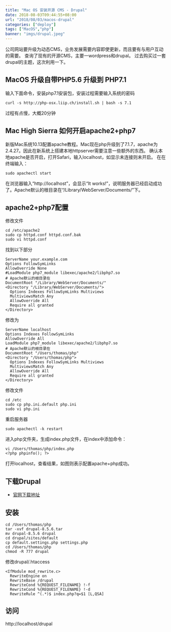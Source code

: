 ```yaml
---
title: "Mac OS 安装开源 CMS - Drupal"
date: 2018-08-03T09:44:55+08:00
url: "2018/08/03/macos-drupal"
categories: ["deploy"]
tags: ["MacOS","php"]
banner: "imgs/drupal.jpeg"
---
```


公司网站要升级为动态CMS，业务发展需要内容即使更新，而且要有与用户互动的需要。
查询了现有的开源CMS，主要一wordpress和drupal。
过去购买过一套drupal的主题，这次利用一下。

<!--more-->
## MacOS 升级自带PHP5.6 升级到 PHP7.1
输入下面命令，安装php7.1安装包，安装过程需要输入系统的密码
```
curl -s http://php-osx.liip.ch/install.sh | bash -s 7.1
```
过程有点慢，大概20分钟

## Mac High Sierra 如何开启apache2+php7
新版Mac系统10.13配置apache教程。Mac现在php升级到了7.1.7，apache为2.4.27。因此在新系统上搭建本地httpserver需要注意一些额外的东西。
确认本地apache是否开启，打开Safari，输入localhost，如显示未连接则未开启。
在在终端输入：
```
sudo apachectl start
```
在浏览器输入“http://localhost”，会显示“It works!”，说明服务器已经启动成功了。Apache默认的根目录在“/Library/WebServer/Documents/”下。

## apache2+php7配置
修改文件
```
cd /etc/apache2
sudo cp httpd.conf httpd.conf.bak
sudo vi httpd.conf
```
找到以下部分
```
ServerName your.example.com
Options FollowSymLinks
AllowOverride None
#LoadModule php7_module libexec/apache2/libphp7.so
# Apache默认的根目录在
DocumentRoot "/Library/WebServer/Documents/"
<Directory "/Library/WebServer/Documents/">
  Options Indexes FollowSymLinks Multiviews
  MultiviewsMatch Any
  AllowOverride All
  Require all granted
</Directory>
```
修改为
```
ServerName localhost
Options Indexes FollowSymLinks
AllowOverride All
LoadModule php7_module libexec/apache2/libphp7.so
# Apache默认的根目录在
DocumentRoot "/Users/thomas/php"
<Directory "/Users/thomas/php">
  Options Indexes FollowSymLinks Multiviews
  MultiviewsMatch Any
  AllowOverride All
  Require all granted
</Directory>
```
修改文件
```
cd /etc
sudo cp php.ini.default php.ini
sudo vi php.ini
```
重启服务器
```
sudo apachectl -k restart
```

进入php文件夹，生成index.php文件，在index中添加命令：
```
vi /Users/thomas/php/index.php
<?php phpinfo(); ?>
```
打开localhost，查看结果，如图则表示配置apache+php成功。

## 下载Drupal
* [官网下载地址](https://www.drupal.org/download)

## 安装
```
cd /Users/thomas/php
tar -xvf drupal-8.5.6.tar
mv drupal-8.5.6 drupal
cd drupal/sites/default
cp default.settings.php settings.php
cd /Users/thomas/php
chmod -R 777 drupal
```
修改drupal/.htaccess
```
<IfModule mod_rewrite.c>
  RewriteEngine on
  RewriteBase /drupal
  RewriteCond %{REQUEST_FILENAME} !-f
  RewriteCond %{REQUEST_FILENAME} !-d
  RewriteRule ^(.*)$ index.php?q=$1 [L,QSA]
```

## 访问
http://localhost/drupal

<!--more-->
